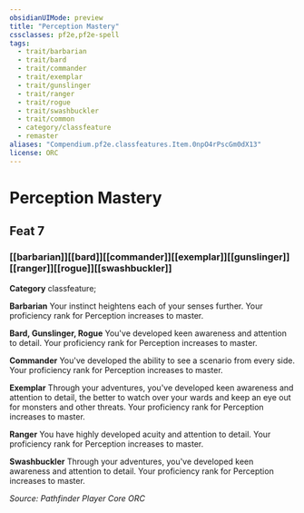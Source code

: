 ```yaml
---
obsidianUIMode: preview
title: "Perception Mastery"
cssclasses: pf2e,pf2e-spell
tags:
  - trait/barbarian
  - trait/bard
  - trait/commander
  - trait/exemplar
  - trait/gunslinger
  - trait/ranger
  - trait/rogue
  - trait/swashbuckler
  - trait/common
  - category/classfeature
  - remaster
aliases: "Compendium.pf2e.classfeatures.Item.0npO4rPscGm0dX13"
license: ORC
---
```

# Perception Mastery
## Feat 7
### [[barbarian]][[bard]][[commander]][[exemplar]][[gunslinger]][[ranger]][[rogue]][[swashbuckler]]

**Category** classfeature; 




**Barbarian** Your instinct heightens each of your senses further. Your proficiency rank for Perception increases to master.

**Bard, Gunslinger, Rogue** You've developed keen awareness and attention to detail. Your proficiency rank for Perception increases to master.

**Commander** You've developed the ability to see a scenario from every side. Your proficiency rank for Perception increases to master.

**Exemplar** Through your adventures, you've developed keen awareness and attention to detail, the better to watch over your wards and keep an eye out for monsters and other threats. Your proficiency rank for Perception increases to master.

**Ranger** You have highly developed acuity and attention to detail. Your proficiency rank for Perception increases to master.

**Swashbuckler** Through your adventures, you've developed keen awareness and attention to detail. Your proficiency rank for Perception increases to master.

*Source: Pathfinder Player Core*
*ORC*